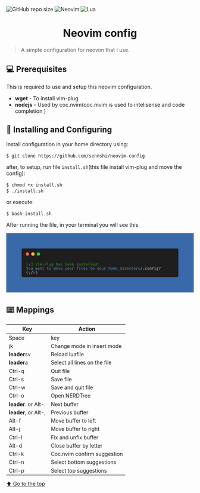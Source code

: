 ![GitHub repo size](https://img.shields.io/github/repo-size/sennshi/neovim-config?style=for-the-badge)
![Neovim](https://img.shields.io/badge/NeoVim-%2357A143.svg?&style=for-the-badge&logo=neovim&logoColor=white)
![Lua](https://img.shields.io/badge/Lua-2C2D72?style=for-the-badge&logo=lua&logoColor=white)

<h1 align="center">Neovim config</h1>

> A simple configuration for neovim that I use.

## 💻 Prerequisites
This is required to use and setup this neovim configuration.
* __wget__ - To install vim-plug
* __nodejs__ - Used by coc.nvim(coc.mvim is used to intelisense and code completion )

## 🚀 Installing and Configuring 
Install configuration in your home directory using:
```
$ git clone https://github.com/sennshi/neovim-config
```
after, to setup, run file `install.sh`(this file install vim-plug and move the config):
```
$ chmod +x install.sh
$ ./install.sh
```

or execute:

```
$ bash install.sh
```
After running the file, in your terminal you will see this

![preview](setup_preview.png)

## ⌨️ Mappings

| Key                  | Action                       |
|----------------------|------------------------------|
| Space                | **<leader>** key             |
| jk                   | Change mode in insert mode   |
| **leader**sv         | Reload luafile               |
| **leader**a          | Select all lines on the file |
| Ctrl-q               | Quit file                    |
| Ctrl-s               | Save file                    |
| Ctrl-w               | Save and quit file           |
| Ctrl-o               | Open NERDTree                |
| **leader**. or Alt-. | Next buffer                  |
| **leader**, or Alt-, | Previous buffer              |
| Alt-f                | Move buffer to left          |
| Alt-j                | Move buffer to right         |
| Ctrl-l               | Fix and unfix buffer         |
| Alt-d                | Close buffer by letter       |
| Ctrl-k               | Coc.nvim confirm suggestion  |
| Ctrl-n               | Select bottom suggestions    |
| Ctrl-p               | Select top suggestions       |

[⬆ Go to the top](#nome-do-projeto)<br>
